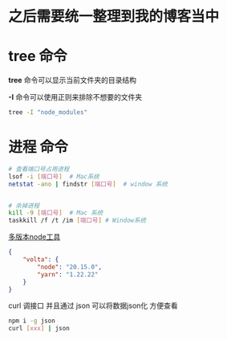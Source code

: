 
# 之后需要统一整理到我的博客当中

# tree 命令

**tree** 命令可以显示当前文件夹的目录结构

**-I** 命令可以使用正则来排除不想要的文件夹

```bash
tree -I "node_modules"
```


# 进程 命令

```bash
# 查看端口号占用进程
lsof -i [端口号]  # Mac系统
netstat -ano | findstr [端口号]  # window 系统


# 杀掉进程
kill -9 [端口号]  # Mac 系统
taskkill /f /t /im [端口号] # Window系统

```

[多版本node工具](https://volta.sh/)

```json
{
    "volta": {
        "node": "20.15.0",
        "yarn": "1.22.22"
    }
}
```


curl 调接口 并且通过 json 可以将数据json化 方便查看

```bash
npm i -g json
curl [xxx] | json
```